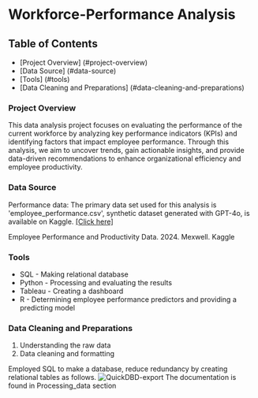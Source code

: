 # Workforce-Performance Analysis 

## Table of Contents 
- [Project Overview] (#project-overview)
- [Data Source] (#data-source)
- [Tools] (#tools)
- [Data Cleaning and Preparations] (#data-cleaning-and-preparations)
### Project Overview 
This data analysis project focuses on evaluating the performance of the current workforce by analyzing key performance indicators (KPIs) and identifying factors that impact employee performance. Through this analysis, we aim to uncover trends, gain actionable insights, and provide data-driven recommendations to enhance organizational efficiency and employee productivity.

### Data Source 
Performance data: The primary data set used for this analysis is 'employee_performance.csv', synthetic dataset generated with GPT-4o, is available on Kaggle. [[Click here]](https://www.kaggle.com/datasets/mexwell/employee-performance-and-productivity-data/data)

Employee Performance and Productivity Data. 2024. Mexwell. Kaggle

### Tools
- SQL - Making relational database
- Python - Processing and evaluating the results
- Tableau - Creating a dashboard
- R - Determining employee performance predictors and providing a predicting model

### Data Cleaning and Preparations 
1. Understanding the raw data
2. Data cleaning and formatting

Employed SQL to make a database, reduce redundancy by creating relational tables as follows.
![QuickDBD-export](https://github.com/user-attachments/assets/7b56b335-5ba2-4ff5-b499-5949b1e05039) 
The documentation is found in Processing_data section
